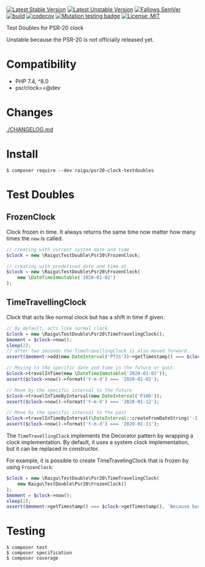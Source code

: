 [![Latest Stable Version](http://poser.pugx.org/raigu/psr20-clock-testdoubles/v)](https://packagist.org/packages/raigu/psr20-clock-testdoubles)
[![Latest Unstable Version](http://poser.pugx.org/raigu/psr20-clock-testdoubles/v/unstable)](https://packagist.org/packages/raigu/psr20-clock-testdoubles)
[![Fallows SemVer](https://img.shields.io/badge/SemVer-2.0.0-green)](https://semver.org/spec/v2.0.0.html)
[![build](https://github.com/raigu/psr20-clock-testdoubles/workflows/build/badge.svg)](https://github.com/raigu/psr20-clock-testdoubles/actions)
[![codecov](https://codecov.io/gh/raigu/psr20-clock-testdoubles/branch/main/graph/badge.svg?token=9DD044TN72)](https://codecov.io/gh/raigu/psr20-clock-testdoubles)
[![Mutation testing badge](https://img.shields.io/endpoint?style=flat&url=https%3A%2F%2Fbadge-api.stryker-mutator.io%2Fgithub.com%2Fraigu%2Fpsr20-clock-testdoubles%2Fmain)](https://dashboard.stryker-mutator.io/reports/github.com/raigu/psr20-clock-testdoubles/main)
[![License: MIT](https://img.shields.io/badge/License-MIT-blue.svg)](LICENSE)


Test Doubles for PSR-20 clock

Unstable because the PSR-20 is not officially released yet.

# Compatibility

* PHP 7.4, ^8.0
* psr/clock==@dev

# Changes

[./CHANGELOG.md](./CHANGELOG.md)

# Install

```shell
$ composer require --dev raigu/psr20-clock-testdoubles
```

# Test Doubles

## FrozenClock

Clock frozen in time. It always returns the same time now matter how many times the `now` is called.

```php
// creating with current system date and time
$clock = new \Raigu\TestDouble\Psr20\FrozenClock;

// creating with predefined date and time at
$clock = new \Raigu\TestDouble\Psr20\FrozenClock(
    new \DateTimeImmutable('2020-01-02')
);
```

## TimeTravellingClock

Clock that acts like normal clock but has a shift in time if given. 

```php
// By default, acts like normal clock. 
$clock = new \Raigu\TestDouble\Psr20\TimeTravelingClock();
$moment = $clock->now();
sleep(2);
// after two seconds the TimeTravellingClock is also moved forward.
assert($moment->add(new DateInterval('PT2S'))->getTimestamp() === $clock->now()->getTimestamp());

// Moving to the specific date and time in the future or past:
$clock->travelInTime(new \DateTimeImmutable('2020-01-02'));
assert($clock->now()->format('Y-m-d') === '2020-01-02');

// Move by the specific interval to the future
$clock->travelInTimeByInterval(new DateInterval('P10D'));
assert($clock->now()->format('Y-m-d') === '2020-01-12');

// Move by the specific interval to the past
$clock->travelInTimeByInterval(\DateInterval::createFromDateString('-1 day'));
assert($clock->now()->format('Y-m-d') === '2020-01-11');
```

The `TimeTravellingClock` implements the Decorator pattern by wrapping 
a clock implementation. By default, it uses a system clock implementation, 
but it can be replaced in constructor.

For example, it is possible to create TimeTravelingClock that is frozen by using `FrozenClock`:

```php
$clock = new \Raigu\TestDouble\Psr20\TimeTravelingClock(
    new Raigu\TestDouble\Psr20\FrozenClock()
);
$moment = $clock->now();
sleep(2);
assert($moment->getTimestamp() === $clock->getTimestamp(), 'Because base clock is frozen the time traveling clock does not tick');
```

# Testing

```shell
$ composer test
$ composer specification 
$ composer coverage
```
